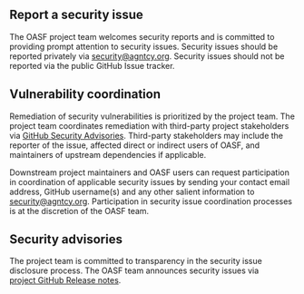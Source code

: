 ## Report a security issue

The OASF project team welcomes security reports and is committed to providing
prompt attention to security issues.
Security issues should be reported privately via
[security@agntcy.org](mailto:security@agntcy.org).
Security issues should not be reported via the public GitHub Issue tracker.

## Vulnerability coordination

Remediation of security vulnerabilities is prioritized by the project team.
The project team coordinates remediation with third-party project stakeholders
via
[GitHub Security Advisories](https://help.github.com/en/github/managing-security-vulnerabilities/about-github-security-advisories).
Third-party stakeholders may include the reporter of the issue, affected direct
or indirect users of OASF, and maintainers of upstream dependencies if
applicable.

Downstream project maintainers and OASF users can request participation in
coordination of applicable security issues by sending your contact email
address, GitHub username(s) and any other salient information to
[security@agntcy.org](mailto:security@agntcy.org).
Participation in security issue coordination processes is at the discretion of
the OASF team.

## Security advisories

The project team is committed to transparency in the security issue disclosure
process.
The OASF team announces security issues via
[project GitHub Release notes](https://github.com/agntcy/oasf/releases).
